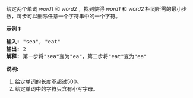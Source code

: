 <html>
 <body>
  <p>
   给定两个单词
   <em>
    word1
   </em>
   和
   <em>
    word2
   </em>
   ，找到使得
   <em>
    word1
   </em>
   和
   <em>
    word2
   </em>
   相同所需的最小步数，每步可以删除任意一个字符串中的一个字符。
  </p>
  <p>
   <strong>
    示例 1:
   </strong>
  </p>
  <pre>
<strong>输入:</strong> "sea", "eat"
<strong>输出:</strong> 2
<strong>解释:</strong> 第一步将"sea"变为"ea"，第二步将"eat"变为"ea"
</pre>
  <p>
   <strong>
    说明:
   </strong>
  </p>
  <ol>
   <li>
    给定单词的长度不超过500。
   </li>
   <li>
    给定单词中的字符只含有小写字母。
   </li>
  </ol>
 </body>
</html>